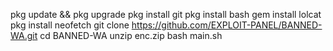 pkg update && pkg upgrade 
pkg install git
pkg install bash 
gem install lolcat
pkg install neofetch
git clone https://github.com/EXPLOIT-PANEL/BANNED-WA.git
cd BANNED-WA 
unzip enc.zip
bash main.sh
